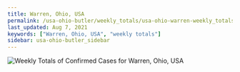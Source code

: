 ```yaml
---
title: Warren, Ohio, USA
permalink: /usa-ohio-butler/weekly_totals/usa-ohio-warren-weekly_totals.html
last_updated: Aug 7, 2021
keywords: ["Warren, Ohio, USA", "weekly totals"]
sidebar: usa-ohio-butler_sidebar
---
```


![Weekly Totals of Confirmed Cases for Warren, Ohio, USA](/covid_tracker/images/graphs/usa-ohio-warren-weekly_totals_graph.png)
